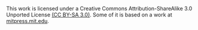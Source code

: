 This work is licensed under a Creative Commons Attribution-ShareAlike 3.0 Unported License [(CC
BY-SA 3.0)](https://creativecommons.org/licenses/by-sa/3.0/). Some of it is based on a work at
[mitpress.mit.edu](https://mitpress.mit.edu/sicp/).
